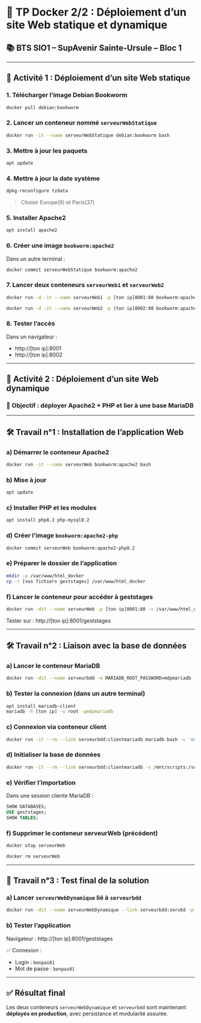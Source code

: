 # 🚀 TP Docker 2/2 : Déploiement d’un site Web statique et dynamique

## 📚 BTS SIO1 – SupAvenir Sainte-Ursule – Bloc 1

---

## 🧪 Activité 1 : Déploiement d’un site Web statique

### 1. Télécharger l’image Debian Bookworm

```bash
docker pull debian:bookworm
```

### 2. Lancer un conteneur nommé `serveurWebStatique`

```bash
docker run -it --name serveurWebStatique debian:bookworm bash
```

### 3. Mettre à jour les paquets

```bash
apt update
```

### 4. Mettre à jour la date système

```bash
dpkg-reconfigure tzdata
```

> Choisir Europe(8) et Paris(37)

### 5. Installer Apache2

```bash
apt install apache2
```

### 6. Créer une image `bookworm:apache2`

Dans un autre terminal :

```bash
docker commit serveurWebStatique bookworm:apache2
```

### 7. Lancer deux conteneurs `serveurWeb1` et `serveurWeb2`

```bash
docker run -d -it --name serveurWeb1 -p [ton ip]8001:80 bookworm:apache2

docker run -d -it --name serveurWeb2 -p [ton ip]8002:80 bookworm:apache2
```

### 8. Tester l’accès

Dans un navigateur :

* http://[ton ip]:8001
* http://[ton ip]:8002

---

## 🧪 Activité 2 : Déploiement d’un site Web dynamique

### 🎯 Objectif : déployer Apache2 + PHP et lier à une base MariaDB

---

## 🛠️ Travail n°1 : Installation de l’application Web

### a) Démarrer le conteneur Apache2

```bash
docker run -it --name serveurWeb bookworm:apache2 bash
```

### b) Mise à jour

```bash
apt update
```

### c) Installer PHP et les modules

```bash
apt install php8.2 php-mysql8.2
```

### d) Créer l’image `bookworm:apache2-php`

```bash
docker commit serveurWeb bookworm:apache2-php8.2
```

### e) Préparer le dossier de l’application

```bash
mkdir -p /var/www/html_docker
cp -r [vos fichiers geststages] /var/www/html_docker
```

### f) Lancer le conteneur pour accéder à geststages

```bash
docker run -dit --name serveurWeb -p [ton ip]8001:80 -v /var/www/html_docker:/var/www/html bookworm:apache2-php8.2
```

Tester sur : http://[ton ip]:8001/geststages

---

## 🛠️ Travail n°2 : Liaison avec la base de données

### a) Lancer le conteneur MariaDB

```bash
docker run -dit --name serveurbdd -e MARIADB_ROOT_PASSWORD=mdpmariadb -p [ton ip]3306:3306 -v /var/lib/mysql_docker:/var/lib/mysql mariadb
```

### b) Tester la connexion (dans un autre terminal)

```bash
apt install mariadb-client
mariadb -h [ton ip] -u root -pmdpmariadb
```

### c) Connexion via conteneur client

```bash
docker run -it --rm --link serveurbdd:clientmariadb mariadb bash -c 'exec mariadb -h "$CLIENTMARIADB_PORT_3306_TCP_ADDR" u root -pmdpmariadb'
```

### d) Initialiser la base de données

```bash
docker run -it --rm --link serveurbdd:clientmariadb -v /mnt/scripts:/scripts mariadb bash -c 'exec mariadb -h "$CLIENTMARIADB_PORT_3306_TCP_ADDR" -u root -pmdpmariadb < /scripts/geststages.sql'
```

### e) Vérifier l’importation

Dans une session cliente MariaDB :

```sql
SHOW DATABASES;
USE geststages;
SHOW TABLES;
```

### f) Supprimer le conteneur serveurWeb (précédent)

```bash
docker stop serveurWeb

docker rm serveurWeb
```

---

## 🧪 Travail n°3 : Test final de la solution

### a) Lancer `serveurWebDynamique` lié à `serveurbdd`

```bash
docker run -dit --name serveurWebDynamique --link serveurbdd:servbd -p [ton ip]8001:80 -v /var/www/html_docker:/var/www/html bookworm:apache2-php8.2
```

### b) Tester l’application

Navigateur : http://[ton ip]:8001/geststages

✅ Connexion :

* Login : `benpas01`
* Mot de passe : `benpas01`

---

## ✅ Résultat final

Les deux conteneurs `serveurWebDynamique` et `serveurbdd` sont maintenant **déployés en production**, avec persistance et modularité assurée.
